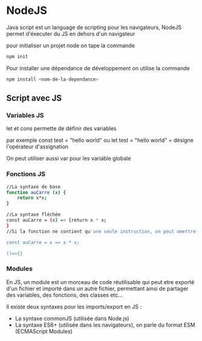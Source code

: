 # NodeJS
Java script est un language de scripting pour les navigateurs, NodeJS permet d'éxecuter du JS en dehors d'un navigateur

pour initialiser un projet node on tape la commande 
```sh
npm init
```

Pour installer une dépendance de développement on utilise la commande
 ```bash  
npm install <nom-de-la-dependance>
```

## Script avec JS
### Variables JS
let et cons permette de définir des variables 

par exemple const test = "hello world"
ou let test = "hello world" = désigne l'opérateur d'assignation 

On peut utiliser aussi var pour les variable globale

### Fonctions JS
````sh 
//La syntaxe de base 
function auCarre (x) {
    return x*x;
}

//La syntaxe fléchée 
const auCarre = (x) => {return x * x;
}
//Si la fonction ne contient qu'une seule instruction, on peut omettre les accolades et le return 

const auCarre = x => x * x;

()=>{}
````

### Modules
En JS, un module est un morceau de code réutilisable qui peut etre exporté d'un fichier et importé dans un autre fichier, permettant ainsi de partager des variables, des fonctions, des classes etc... 

Il existe deux syntaxes pour les imports/export en JS :

- La syntaxe commonJS (utilisée dans Node.js)
- La syntaxe ES6+ (utilisée dans les navigateurs), on parle du format ESM (ECMAScript Modules)